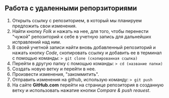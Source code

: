 ## Работа с удаленными репорзиториями

1. Открыть ссылку с репозиторием, в который мы планируем предложить свои изменения.
2. Найти кнопку *Folk* и нажать на нее, для того, чтобы перенести "чужой" репозиторий к себе в учетную запись для дальнейших исправлений над ним.
3. В своей учетной записи найти вновь добавленный репозиторий и нажать кнопку *Code*, скопировать ссылку и добавить ее в терминал с помощью команды:
```> git clone (скопированная ссылка)```
4. Перейти в другую папку с помощью команды:
```> cd (название папки)```
5. Создать новую ветку и перейти в нее.
6. Произвести изменения, "закоммитить".
7. Отправить изменения на github, использую команду:
```> git push```
8. На сайте **GitHub.com** перейти на странице репозитория в созданную ветку и использовать нажатие кнопки *Compare & push reauest*.